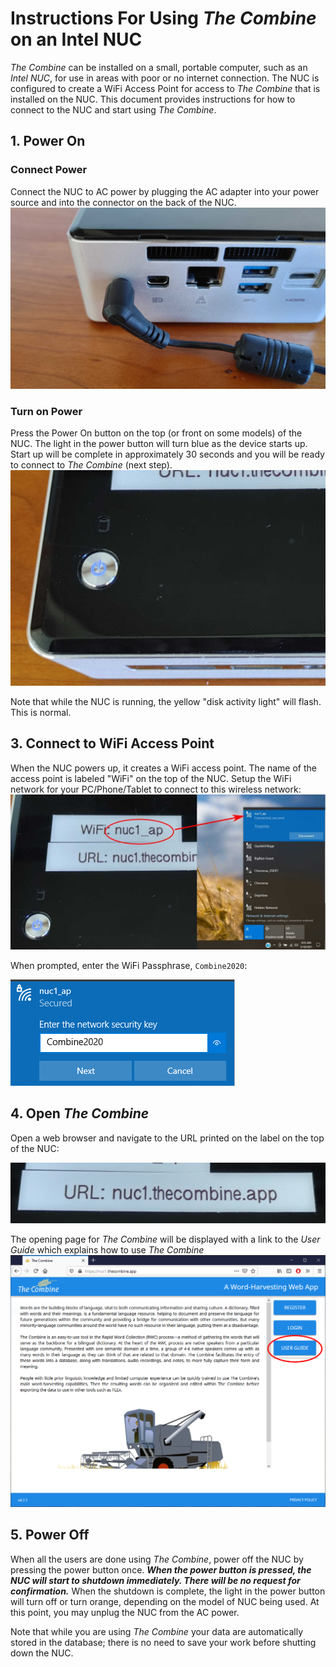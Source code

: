 # Instructions For Using _The Combine_ on an Intel NUC

_The Combine_ can be installed on a small, portable computer, such as an _Intel NUC_, for use in areas with poor or no
internet connection. The NUC is configured to create a WiFi Access Point for access to _The Combine_ that is installed
on the NUC. This document provides instructions for how to connect to the NUC and start using _The Combine_.

## 1. Power On

### Connect Power

Connect the NUC to AC power by plugging the AC adapter into your power source and into the connector on the back of the
NUC. ![alt text](images/00_PowerOn.jpg "Connect Power to NUC")

### Turn on Power

Press the Power On button on the top (or front on some models) of the NUC. The light in the power button will turn blue
as the device starts up. Start up will be complete in approximately 30 seconds and you will be ready to connect to _The
Combine_ (next step). ![alt text](images/01_PowerOn.jpg "Power Up the NUC")

Note that while the NUC is running, the yellow "disk activity light" will flash. This is normal.

## 3. Connect to WiFi Access Point

When the NUC powers up, it creates a WiFi access point. The name of the access point is labeled "WiFi" on the top of the
NUC. Setup the WiFi network for your PC/Phone/Tablet to connect to this wireless network:
![alt text](images/02_Select_WiFi.jpg "Select the NUC's WiFi Network")

When prompted, enter the WiFi Passphrase, `Combine2020`:

![alt text](images/03_Enter_WiFi_Passphrase.png "Enter Passphrase")

## 4. Open _The Combine_

Open a web browser and navigate to the URL printed on the label on the top of the NUC:

![alt text](images/04_Combine_URL.jpg "The Combine URL")

The opening page for _The Combine_ will be displayed with a link to the _User Guide_ which explains how to use _The
Combine_ ![alt text](images/05_Combine_Landing_Page.png "The Combine Landing Page")

## 5. Power Off

When all the users are done using _The Combine_, power off the NUC by pressing the power button once. **_When the power
button is pressed, the NUC will start to shutdown immediately. There will be no request for confirmation._** When the
shutdown is complete, the light in the power button will turn off or turn orange, depending on the model of NUC being
used. At this point, you may unplug the NUC from the AC power.

Note that while you are using _The Combine_ your data are automatically stored in the database; there is no need to save
your work before shutting down the NUC.
